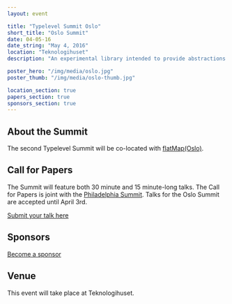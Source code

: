 ```yaml
---
layout: event

title: "Typelevel Summit Oslo"
short_title: "Oslo Summit"
date: 04-05-16
date_string: "May 4, 2016"
location: "Teknologihuset"
description: "An experimental library intended to provide abstractions for functional programming in Scala, leveraging its unique features."

poster_hero: "/img/media/oslo.jpg"
poster_thumb: "/img/media/oslo-thumb.jpg"

location_section: true
papers_section: true
sponsors_section: true
---
```


## About the Summit

The second Typelevel Summit will be co-located with <a href="http://2016.flatmap.no/">flatMap(Oslo)</a>.

## Call for Papers

The Summit will feature both 30 minute and 15 minute-long talks.
The Call for Papers is joint with the <a href="/event/2016-03-summit-philadelphia/">Philadelphia Summit</a>.
Talks for the Oslo Summit are accepted until April 3rd.

<a class="btn large" href="http://goo.gl/forms/SX3plxsOKb">Submit your talk here</a>

## Sponsors

<a class="btn large" href="#">Become a sponsor</a>

## Venue

This event will take place at Teknologihuset.
